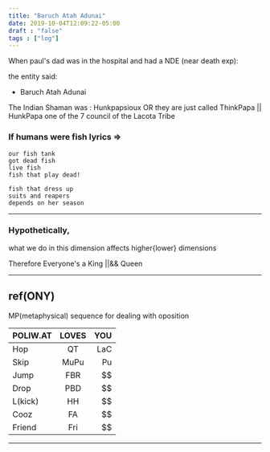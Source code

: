 ```yaml
---
title: "Baruch Atah Adunai"
date: 2019-10-04T12:09:22-05:00
draft : "false"
tags : ["log"]
---
```


When paul's dad was in the hospital and had a NDE (near death exp):

the entity said:

  - Baruch Atah Adunai

The Indian Shaman was : Hunkpapsioux OR they are just called ThinkPapa || HunkPapa
one of the 7 council of the Lacota Tribe


### If humans were fish lyrics =>

```
our fish tank
got dead fish
live fish
fish that play dead!

fish that dress up
suits and reapers
depends on her season

```

___

### Hypothetically,
what we do in this dimension affects higher{lower} dimensions

Therefore Everyone's a King ||&& Queen


___

## ref(ONY)

MP(metaphysical) sequence for dealing with oposition

| POLIW.AT        | LOVES           | YOU  |
| ------------- |:-------------:| -----:|
| Hop      | QT | LaC |
| Skip      | MuPu      |   Pu |
| Jump | FBR      |    $$ |
| Drop | PBD      |    $$ |
| L(kick) | HH      |    $$ |
| Cooz | FA      |    $$ |
| Friend | Fri      |    $$ |

___
